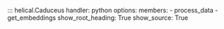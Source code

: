 ::: helical.Caduceus
    handler: python
    options:
      members:
        - process_data
        - get_embeddings
      show_root_heading: True
      show_source: True